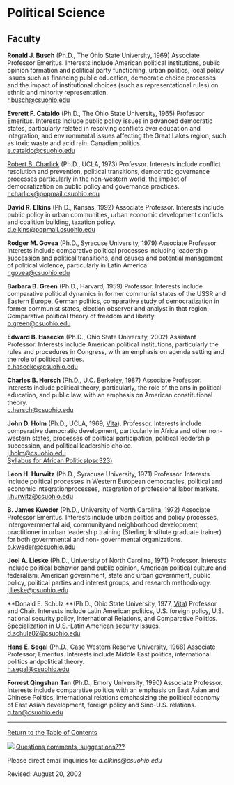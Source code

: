 #  Political Science



##  Faculty

**Ronald J. Busch** (Ph.D., The Ohio State University, 1969) Associate
Professor Emeritus. Interests include American political institutions, public
opinion formation and political party functioning, urban politics, local
policy issues such as financing public education, democratic choice processes
and the impact of institutional choices (such as representational rules) on
ethnic and minority representation.  
[r.busch@csuohio.edu](mailto:r.busch@csuohio.edu)

**Everett F. Cataldo** (Ph.D., The Ohio State University, 1965) Professor
Emeritus. Interests include public policy issues in advanced democratic
states, particularly related in resolving conflicts over education and
integration, and environmental issues affecting the Great Lakes region, such
as toxic waste and acid rain. Canadian politics.  
[e.cataldo@csuohio.edu](mailto:e.cataldo@csuohio.edu)

[Robert B. Charlick](http://www.csuohio.edu/polisci/bob.html) (Ph.D., UCLA,
1973) Professor.  Interests include conflict resolution and prevention,
political transitions, democratic governance processes particularly in the
non-western world, the impact of democratization on public policy and
governance practices.  
[r.charlick@popmail.csuohio.edu](mailto:r.charlick@popmail.csuohio.edu)

**David R. Elkins** (Ph.D., Kansas, 1992) Associate Professor. Interests
include public policy in urban communities, urban economic development
conflicts and coalition building, taxation policy.  
[d.elkins@popmail.csuohio.edu](mailto:d.elkins@popmail.csuohio.edu)

**Rodger M. Govea** (Ph.D., Syracuse University, 1979) Associate Professor.
Interests include comparative political processes including leadership
succession and political transitions, and causes and potential management of
political violence, particularly in Latin America.  
[r.govea@csuohio.edu](mailto:r.govea@csuohio.edu)

**Barbara B. Green** (Ph.D., Harvard, 1959) Professor. Interests include
comparative political dynamics in former communist states of the USSR and
Eastern Europe, German politics, comparative study of democratization in
former communist states, election observer and analyst in that region.
Comparative political theory of freedom and liberty.  
[b.green@csuohio.edu](mailto:b.green@csuohio.edu)

**Edward B. Hasecke** (Ph.D., Ohio State University, 2002) Assistant
Professor. Interests include American political institutions, particularly the
rules and procedures in Congress, with an emphasis on agenda setting and the
role of political parties.  
[e.hasecke@csuohio.edu](mailto:e.hasecke@csuohio.edu)

**Charles B. Hersch** (Ph.D., U.C. Berkeley, 1987) Associate Professor.
Interests include political theory, particularly, the role of the arts in
political education, and public law, with an emphasis on American
constitutional theory.  
[c.hersch@csuohio.edu](mailto:c.hersch@csuohio.edu)

**John D. Holm** (Ph.D., UCLA, 1969,
[Vita](http://www.csuohio.edu/polisci/holmvita.html)). Professor. Interests
include comparative democratic development, particularly in Africa and other
non-western states, processes of political participation, political leadership
succession, and political leadership choice.  
[j.holm@csuohio.edu](mailto:j.holm@csuohio.edu)  
[Syllabus for African
Politics(psc323)](http://www.csuohio.edu/polisci/psc323.html)

**Leon H. Hurwitz** (Ph.D., Syracuse University, 1971) Professor. Interests
include political processes in Western European democracies, political and
economic integrationprocesses, integration of professional labor markets.  
[l.hurwitz@csuohio.edu](mailto:l.hurwitz@csuohio.edu)

**B. James Kweder** (Ph.D., University of North Carolina, 1972) Associate
Professor Emeritus. Interests include urban politics and policy processes,
intergovernmental aid, communityand neighborhood development, practitioner in
urban leadership training (Sterling Institute graduate trainer) for both
governmental and non- governmental organizations.  
[b.kweder@csuohio.edu](mailto:b.kweder@csuohio.edu)

**Joel A. Lieske** (Ph.D., University of North Carolina, 1971) Professor.
Interests include political behavior aand public opinion, American political
culture and federalism, American government, state and urban government,
public policy, political parties and interest groups, and research
methodology.  
[j.lieske@csuohio.edu](mailto:j.lieske@csuohio.edu)

**Donald E. Schulz   **(Ph.D., Ohio State University, 1977,
[Vita](http://www.csuohio.edu/polisci/schulzvita.html)) Professor and Chair.
Interests include Latin American politics, U.S. foreign policy, U.S. national
security policy, International Relations, and Comparative Politics.
Specialization in U.S.-Latin American security issues.  
[d.schulz02@csuohio.edu](mailto:d.schulz02@csuohio.edu)

**Hans E. Segal** (Ph.D., Case Western Reserve University, 1968) Associate
Professor, Emeritus. Interests include Middle East politics, international
politics andpolitical theory.  
[h.segal@csuohio.edu](mailto:h.segal@csuohio.edu)

**Forrest Qingshan Tan** (Ph.D., Emory University, 1990) Associate Professor.
Interests include comparative politics with an emphasis on East Asian and
Chinese Politics, international relations emphasizing the political economy of
East Asian development, foreign policy and Sino-U.S. relations.  
[q.tan@csuohio.edu](mailto:q.tan@csuohio.edu)  

* * *

[Return to the Table of Contents](index.html#toc)

[![](graphics/mailtoic.gif)](mailto:d.elkins@csuohio.edu) [Questions,comments,
suggestions???](mailto:d.elkins@csuohio.edu)

Please direct email inquiries to: _d.elkins@csuohio.edu_

Revised: August 20, 2002

